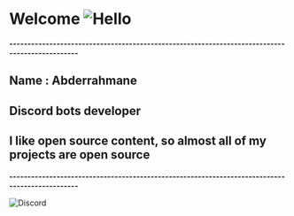 # **Welcome** ![Hello](https://giphy.com/gifs/sailor-mars-yyVph7ANKftIs)

**-----------------------------------------------------------------------------------------------**
## Name : **Abderrahmane**

## Discord bots developer 

## I like open source content, so almost all of my projects are open source
**-----------------------------------------------------------------------------------------------**


![Discord](https://discord.c99.nl/widget/theme-3/413019443136954392.png)
